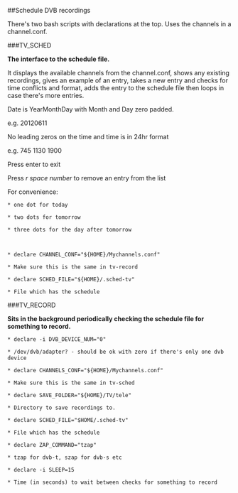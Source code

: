 ##Schedule DVB recordings

There's two bash scripts with declarations at the top. Uses the channels
in a channel.conf.

###TV_SCHED

**The interface to the schedule file.**

It displays the available channels from the channel.conf, 
shows any existing recordings, gives an example of an entry, 
takes a new entry and checks for time conflicts and format, 
adds the entry to the schedule file then loops in case there's more entries.

Date is YearMonthDay with Month and Day zero padded.

e.g. 20120611

No leading zeros on the time and time is in 24hr format

e.g. 745 1130 1900

Press enter to exit

Press   *r space number*   to remove an entry from the list

For convenience:

    * one dot for today

    * two dots for tomorrow

    * three dots for the day after tomorrow



    * declare CHANNEL_CONF="${HOME}/Mychannels.conf"

	* Make sure this is the same in tv-record

    * declare SCHED_FILE="${HOME}/.sched-tv"

    * File which has the schedule


###TV_RECORD

**Sits in the background periodically checking the schedule file for something to record.**

	* declare -i DVB_DEVICE_NUM="0"

	* /dev/dvb/adapter? - should be ok with zero if there's only one dvb device

	* declare CHANNELS_CONF="${HOME}/Mychannels.conf"

 	* Make sure this is the same in tv-sched

 	* declare SAVE_FOLDER="${HOME}/TV/tele"

	* Directory to save recordings to.

	* declare SCHED_FILE="$HOME/.sched-tv"

	* File which has the schedule

	* declare ZAP_COMMAND="tzap"

	* tzap for dvb-t, szap for dvb-s etc

	* declare -i SLEEP=15

	* Time (in seconds) to wait between checks for something to record